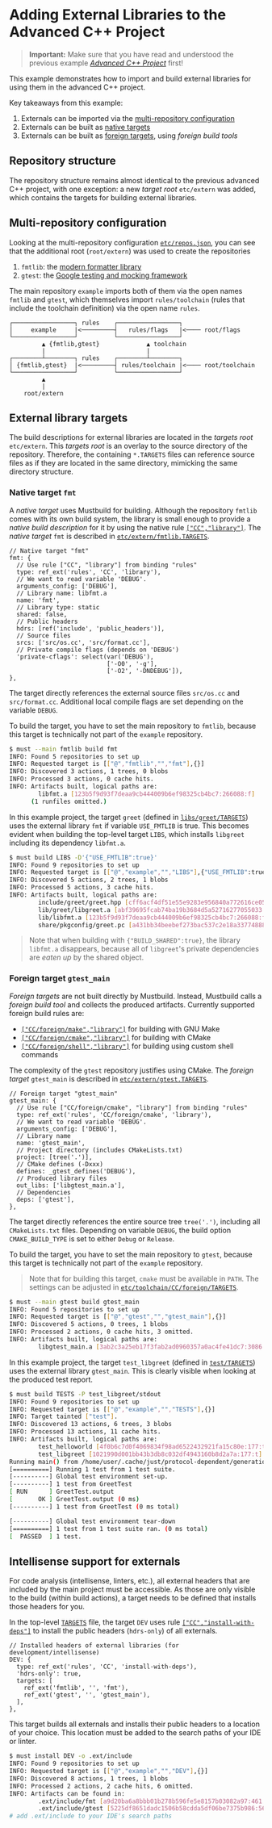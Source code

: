 # Adding External Libraries to the Advanced C++ Project

> **Important:** Make sure that you have read and understood the previous
> example [*Advanced C++ Project*](../3_cpp_adv/README.md) first!

This example demonstrates how to import and build external libraries for using
them in the advanced C++ project.

Key takeaways from this example:

1. Externals can be imported via the [multi-repository
   configuration](#multi-repository-configuration)
2. Externals can be built as [native targets](#native-target-fmt)
3. Externals can be built as [foreign targets](#foreign-target-gtest_main),
   using *foreign build tools*

## Repository structure

The repository structure remains almost identical to the previous advanced C++
project, with one exception: a new *target root* `etc/extern` was added, which
contains the targets for building external libraries.

## Multi-repository configuration

Looking at the multi-repository configuration
[`etc/repos.json`](./etc/repos.json), you can see that the additional root
(`root/extern`) was used to create the repositories

1. `fmtlib`: the [modern formatter library](https://github.com/fmtlib/fmt)
2. `gtest`: the [Google testing and mocking
   framework](https://github.com/google/googletest)

The main repository `example` imports both of them via the open names `fmtlib`
and `gtest`, which themselves import `rules/toolchain` (rules that include the
toolchain definition) via the open name `rules`.

    ┌─────────────────┐ rules    ┌─────────────────┐
    │     example     |<─────────┤   rules/flags   |<──── root/flags
    └─────────────────┘          └─────────────────┘
             ▲ {fmtlib,gtest}             ▲ toolchain
             |                            |
    ┌────────┴────────┐ rules    ┌────────┴────────┐
    │ {fmtlib,gtest}  |<─────────┤ rules/toolchain |<──── root/toolchain
    └─────────────────┘          └─────────────────┘
             ▲
             |
        root/extern

## External library targets

The build descriptions for external libraries are located in the *targets root*
`etc/extern`. This *targets root* is an overlay to the source directory of the
repository. Therefore, the containing `*.TARGETS` files can reference source
files as if they are located in the same directory, mimicking the same directory
structure.

### Native target `fmt`

A *native target* uses Mustbuild for building. Although the repository `fmtlib`
comes with its own build system, the library is small enough to provide a
*native build description* for it by using the native rule
[`["CC","library"]`](https://github.com/just-buildsystem/rules-cc#rule-cc-library).
The *native target* `fmt` is described in
[`etc/extern/fmtlib.TARGETS`](./etc/extern/fmtlib.TARGETS).

```jsonnet
// Native target "fmt"
fmt: {
  // Use rule ["CC", "library"] from binding "rules"
  type: ref_ext('rules', 'CC', 'library'),
  // We want to read variable 'DEBUG'.
  arguments_config: ['DEBUG'],
  // Library name: libfmt.a
  name: 'fmt',
  // Library type: static
  shared: false,
  // Public headers
  hdrs: [ref('include', 'public_headers')],
  // Source files
  srcs: ['src/os.cc', 'src/format.cc'],
  // Private compile flags (depends on 'DEBUG')
  'private-cflags': select(var('DEBUG'),
                           ['-O0', '-g'],
                           ['-O2', '-DNDEBUG']),
},
```

The target directly references the external source files `src/os.cc` and
`src/format.cc`. Additional local compile flags are set depending on the
variable `DEBUG`.

To build the target, you have to set the main repository to `fmtlib`, because
this target is technically not part of the `example` repository.

```sh
$ must --main fmtlib build fmt
INFO: Found 5 repositories to set up
INFO: Requested target is [["@","fmtlib","","fmt"],{}]
INFO: Discovered 3 actions, 1 trees, 0 blobs
INFO: Processed 3 actions, 0 cache hits.
INFO: Artifacts built, logical paths are:
        libfmt.a [123b5f9d93f7deaa9cb444009b6ef98325cb4bc7:266088:f]
      (1 runfiles omitted.)
```

In this example project, the target `greet` (defined in 
[`libs/greet/TARGETS`](./libs/greet/TARGETS)) uses the external library `fmt` if
variable `USE_FMTLIB` is true. This becomes evident when building the top-level
target `LIBS`, which installs `libgreet` including its dependency `libfmt.a`.

```sh
$ must build LIBS -D'{"USE_FMTLIB":true}'
INFO: Found 9 repositories to set up
INFO: Requested target is [["@","example","","LIBS"],{"USE_FMTLIB":true}]
INFO: Discovered 5 actions, 2 trees, 1 blobs
INFO: Processed 5 actions, 3 cache hits.
INFO: Artifacts built, logical paths are:
        include/greet/greet.hpp [cff6acf4df51e55e9283e956840a772616ce05d8:133:f]
        lib/greet/libgreet.a [abf39695fcab74ba19b3684d5a52716277055033:2104:f]
        lib/libfmt.a [123b5f9d93f7deaa9cb444009b6ef98325cb4bc7:266088:f]
        share/pkgconfig/greet.pc [a431bb34beebef273bac537c2e18a3377488842a:234:f]
```

> Note that when building with `{"BUILD_SHARED":true}`, the library `libfmt.a`
> disappears, because all of `libgreet`'s private dependencies are *eaten up*
> by the shared object.

### Foreign target `gtest_main`

*Foreign targets* are not built directly by Mustbuild. Instead, Mustbuild calls
a *foreign build tool* and collects the produced
artifacts. Currently supported foreign build rules are:

- [`["CC/foreign/make","library"]`](https://github.com/just-buildsystem/rules-cc#rule-ccforeignmake-library) for building with GNU Make
- [`["CC/foreign/cmake","library"]`](https://github.com/just-buildsystem/rules-cc#rule-ccforeigncmake-library) for building with CMake
- [`["CC/foreign/shell","library"]`](https://github.com/just-buildsystem/rules-cc#rule-ccforeignshell-library) for building using custom shell commands

The complexity of the `gtest` repository justifies using CMake. The *foreign
target* `gtest_main` is described in
[`etc/extern/gtest.TARGETS`](./etc/extern/gtest.TARGETS).


```jsonnet
// Foreign target "gtest_main"
gtest_main: {
  // Use rule ["CC/foreign/cmake", "library"] from binding "rules"
  type: ref_ext('rules', 'CC/foreign/cmake', 'library'),
  // We want to read variable 'DEBUG'.
  arguments_config: ['DEBUG'],
  // Library name
  name: 'gtest_main',
  // Project directory (includes CMakeLists.txt)
  project: [tree('.')],
  // CMake defines (-Dxxx)
  defines: _gtest_defines('DEBUG'),
  // Produced library files
  out_libs: ['libgtest_main.a'],
  // Dependencies
  deps: ['gtest'],
},
```

The target directly references the entire source tree `tree('.')`, including all
`CMakeLists.txt` files. Depending on variable `DEBUG`, the build option
`CMAKE_BUILD_TYPE` is set to either `Debug` or `Release`.

To build the target, you have to set the main repository to `gtest`, because
this target is technically not part of the `example` repository.

> Note that for building this target, `cmake` must be available in `PATH`. The
> settings can be adjusted in
> [`etc/toolchain/CC/foreign/TARGETS`](./etc/toolchain/CC/foreign/TARGETS).

```sh
$ must --main gtest build gtest_main
INFO: Found 5 repositories to set up
INFO: Requested target is [["@","gtest","","gtest_main"],{}]
INFO: Discovered 5 actions, 0 trees, 1 blobs
INFO: Processed 2 actions, 0 cache hits, 3 omitted.
INFO: Artifacts built, logical paths are:
        libgtest_main.a [3ab2c3a25eb17f3fab2ad0960357a0ac4fe41dc7:3086:f]
```

In this example project, the target `test_libgreet` (defined in
[`test/TARGETS`](./test/TARGETS)) uses the external library `gtest_main`. This
is clearly visible when looking at the produced test report.

```sh
$ must build TESTS -P test_libgreet/stdout
INFO: Found 9 repositories to set up
INFO: Requested target is [["@","example","","TESTS"],{}]
INFO: Target tainted ["test"].
INFO: Discovered 13 actions, 6 trees, 3 blobs
INFO: Processed 13 actions, 11 cache hits.
INFO: Artifacts built, logical paths are:
        test_helloworld [4f0b6c7d0f4069834f98ad6522432921fa15c80e:177:t]
        test_libgreet [1021990d001bb43b3db8c032df4943160b8d2a7a:177:t]
Running main() from /home/user/.cache/just/protocol-dependent/generation-0/exec_root/a5484da2d0ea457cdfc01ea0b45ee4464cdc20fe.6404-127520892503616/build_root/source/googletest/src/gtest_main.cc
[==========] Running 1 test from 1 test suite.
[----------] Global test environment set-up.
[----------] 1 test from GreetTest
[ RUN      ] GreetTest.output
[       OK ] GreetTest.output (0 ms)
[----------] 1 test from GreetTest (0 ms total)

[----------] Global test environment tear-down
[==========] 1 test from 1 test suite ran. (0 ms total)
[  PASSED  ] 1 test.
```

## Intellisense support for externals

For code analysis (intellisense, linters, etc.), all external headers that are
included by the main project must be accessible. As those are only visible to
the build (within build actions), a target needs to be defined that installs
those headers for you.

In the top-level [`TARGETS`](./TARGETS) file, the target `DEV` uses rule
[`["CC","install-with-deps"]`](https://github.com/just-buildsystem/rules-cc#rule-cc-install-with-deps)
to install the public headers (`hdrs-only`) of all externals.

```jsonnet
// Installed headers of external libraries (for development/intellisense)
DEV: {
  type: ref_ext('rules', 'CC', 'install-with-deps'),
  'hdrs-only': true,
  targets: [
    ref_ext('fmtlib', '', 'fmt'),
    ref_ext('gtest', '', 'gtest_main'),
  ],
},
```

This target builds all externals and installs their public headers to a location
of your choice. This location must be added to the search paths of your IDE or
linter.

```sh
$ must install DEV -o .ext/include
INFO: Found 9 repositories to set up
INFO: Requested target is [["@","example","","DEV"],{}]
INFO: Discovered 8 actions, 1 trees, 1 blobs
INFO: Processed 2 actions, 2 cache hits, 6 omitted.
INFO: Artifacts can be found in:
        .ext/include/fmt [a9d20ba6a8bbb01b278b596fe5e8157b03082a97:461:t]
        .ext/include/gtest [5225df8651dadc1506b58cdda5df06be7375b986:560:t]
# add .ext/include to your IDE's search paths
```
